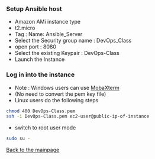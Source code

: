 ### Setup Ansible host
* Amazon AMi instance type
* t2.micro
* Tag : Name: Ansible_Server
* Select the Security group name : DevOps_Class
* open port : 8080
* Select the existing Keypair : DevOps-Class
* Launch the Instance
### Log in into the instance
* Note : Windows users can use [MobaXterm](https://mobaxterm.mobatek.net/)
* (No need to convert the pem key file)
* Linux users do the following steps
``` bash
chmod 400 DevOps-Class.pem
ssh -i DevOps-Class.pem ec2-user@public-ip-of-instance
```
* switch to root user mode
``` bash
sudo su -
```


[Back to the mainpage](https://github.com/blrk/learn-devops.io/wiki)
